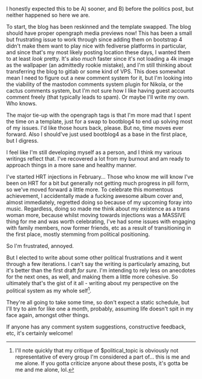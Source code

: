 <!--
.. title: Estradiol Soundsystem
.. slug: estradiol-soundsystem
.. date: 2024-03-14 15:30:00 UTC-04:00
.. tags: blog meta, personal
.. category: personal
.. previewimage: /images/ess.png
.. description: Thinking about my first foray into political writing, and the future. 
.. type: text
-->


I honestly expected this to be A) sooner, and B) before the politics post, but neither happened so here we are.

To start, the blog has been reskinned and the template swapped. The blog should have proper opengraph media previews now! This has been a small but frustrating issue to work through since adding them on bootstrap 4 didn't make them want to play nice with fediverse platforms in particular, and since that's my most likely posting location these days, I wanted them to at least *look* pretty. It's also *much* faster since it's not loading a 4k image as the wallpaper (an admittedly rookie mistake), and I'm still thinking about transferring the blog to gitlab or some kind of VPS. This does somewhat mean I need to figure out a new comment system for it, but I'm looking into the viability of the mastodon comments system plugin for Nikola, or the cactus comments system, but I'm not sure how I like having guest accounts comment freely (that typically leads to spam). Or maybe I'll write my own. Who knows. 

The major tie-up with the opengraph tags is that I'm more mad that I spent the time on a template, just for a swap to bootblog4 to end up solving most of my issues. I'd like those hours back, please. But no, time moves ever forward. Also I should've just used bootblog4 as a base in the first place, but I digress.

<!-- TEASER_END -->


I feel like I'm still developing myself as a person, and I think my various writings reflect that. I've recovered a lot from my burnout and am ready to approach things in a more sane and healthy manner. 

I've started HRT injections in February... Those who know me will know I've been on HRT for a bit but generally not getting much progress in pill form, so we've moved forward a little more. To celebrate this momentous achievement, I accidentally made a fucking awesome album cover and, almost immediately, regretted doing so because of my upcoming foray into music. 
Regardless, doing so made me think about my existence as a trans woman more, because whilst moving towards injections was a MASSIVE thing for me and was worth celebrating, I've had some issues with engaging with family members, now former friends, etc as a result of transitioning in the first place, mostly stemming from political positioning.

So I'm frustrated, annoyed. 

But I elected to write about some other political frustrations and it went through a few iterations. I can't say the writing is particularly amazing, but it's better than the first draft *for sure*. I'm intending to rely less on anecdotes for the next ones, as well, and making them a little more cohesive. So ultimately that's the gist of it all - writing about my perspective on the political system as my whole self[^1].  

They're all going to take some time, so don't expect a static schedule, but I'll try to aim for like one a month, probably, assuming life doesn't spit in my face again, amongst other things. 

If anyone has any comment system suggestions, constructive feedback, etc, it's certainly welcome! 




[^1]: I'll note quickly that my critique of $political_topic is obviously not representative of every group I'm considered a part of... this is me and me alone. If you gotta criticize anyone about these posts, it's gotta be me and me alone, lol.  
